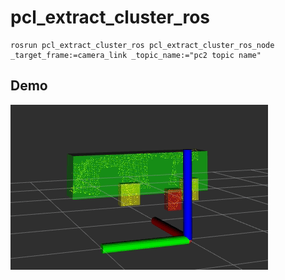 # pcl_extract_cluster_ros  
~~~
rosrun pcl_extract_cluster_ros pcl_extract_cluster_ros_node _target_frame:=camera_link _topic_name:="pc2 topic name"
~~~  

## Demo  

![demo](./demo.gif)  
 


